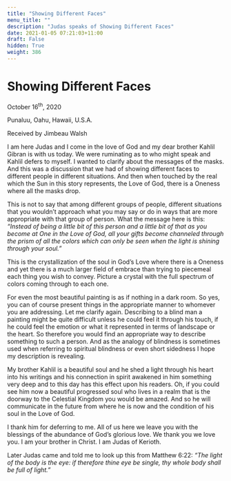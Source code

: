 ```yaml
---
title: "Showing Different Faces"
menu_title: ""
description: "Judas speaks of Showing Different Faces"
date: 2021-01-05 07:21:03+11:00
draft: False
hidden: True
weight: 386
---
```

# Showing Different Faces

October 16<sup>th</sup>, 2020

Punaluu, Oahu, Hawaii, U.S.A.

Received by Jimbeau Walsh



I am here Judas and I come in the love of God and my dear brother Kahlil Gibran is with us today. We were ruminating as to who might speak and Kahlil defers to myself. I wanted to clarify about the messages of the masks. And this was a discussion that we had of showing different faces to different people in different situations. And then when touched by the real which the Sun in this story represents, the Love of God, there is a Oneness where all the masks drop. 

This is not to say that among different groups of people, different situations that you wouldn’t approach what you may say or do in ways that are more appropriate with that group of person. What the message here is this: *“Instead of being a little bit of this person and a little bit of that as you become at One in the Love of God, all your gifts become channeled through the prism of all the colors which can only be seen when the light is shining through your soul.”* 

This is the crystallization of the soul in God’s Love where there is a Oneness and yet there is a much larger field of embrace than trying to piecemeal each thing you wish to convey. Picture a crystal with the full spectrum of colors coming through to each one.

For even the most beautiful painting is as if nothing in a dark room. So yes, you can of course present things in the appropriate manner to whomever you are addressing. Let me clarify again. Describing to a blind man a painting might be quite difficult unless he could feel it through his touch, if he could feel the emotion or what it represented in terms of landscape or the heart. So therefore you would find an appropriate way to describe something to such a person. And as the analogy of blindness is sometimes used when referring to spiritual blindness or even short sidedness I hope my description is revealing.

My brother Kahlil is a beautiful soul and he shed a light through his heart into his writings and his connection in spirit awakened in him something very deep and to this day has this effect upon his readers. Oh, if you could see him now a beautiful progressed soul who lives in a realm that is the doorway to the Celestial Kingdom you would be amazed. And so he will communicate in the future from where he is now and the condition of his soul in the Love of God. 

I thank him for deferring to me. All of us here we leave you with the blessings of the abundance of God’s glorious love. We thank you we love you. I am your brother in Christ. I am Judas of Kerioth.

Later Judas came and told me to look up this from Matthew 6:22: *“The light of the body is the eye: if therefore thine eye be single, thy whole body shall be full of light.”*